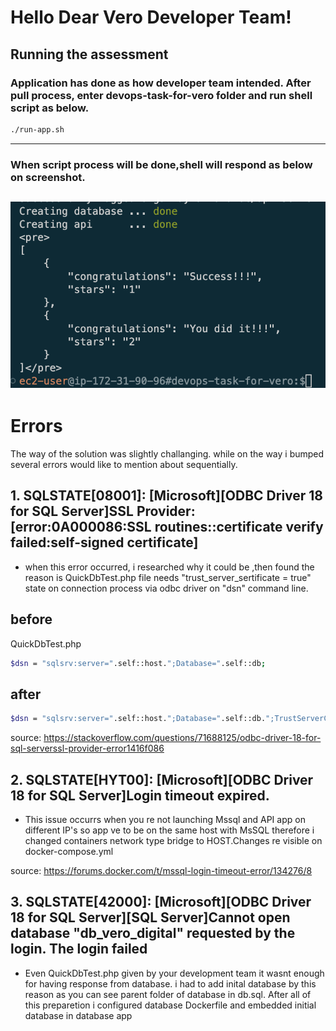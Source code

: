# Hello Dear Vero Developer Team!

## Running the assessment

### Application has done as how developer team intended. After pull process, enter devops-task-for-vero folder and run shell script as below.

```bash
./run-app.sh 
```
---
### When script process will be done,shell will respond as below on screenshot.
![app respond](respond.png)
----
# Errors

The way of the solution was slightly challanging. while on the way i bumped several errors would like to mention about sequentially.

## 1. SQLSTATE[08001]: [Microsoft][ODBC Driver 18 for SQL Server]SSL Provider: [error:0A000086:SSL routines::certificate verify failed:self-signed certificate] 
- when this error occurred, i researched why it could be ,then found the reason is QuickDbTest.php file needs "trust_server_sertificate = true" state on connection process via odbc driver on "dsn" command line.

## before 
QuickDbTest.php
```bash
$dsn = "sqlsrv:server=".self::host.";Database=".self::db;
```
## after
```bash
$dsn = "sqlsrv:server=".self::host.";Database=".self::db.";TrustServerCertificate=true";
```
source: https://stackoverflow.com/questions/71688125/odbc-driver-18-for-sql-serverssl-provider-error1416f086

## 2. SQLSTATE[HYT00]: [Microsoft][ODBC Driver 18 for SQL Server]Login timeout expired.
- This issue occurrs when you re not launching Mssql and API app on different IP's so app ve to be on the same host with MsSQL therefore i changed containers network type bridge to HOST.Changes re visible on docker-compose.yml

source: https://forums.docker.com/t/mssql-login-timeout-error/134276/8

## 3. SQLSTATE[42000]: [Microsoft][ODBC Driver 18 for SQL Server][SQL Server]Cannot open database "db_vero_digital" requested by the login. The login failed
- Even QuickDbTest.php given by your development team it wasnt enough for having response from database. i had to add inital database by this reason as you can see parent folder of database in db.sql. After all of this preparetion i configured database Dockerfile and embedded initial database in database app

